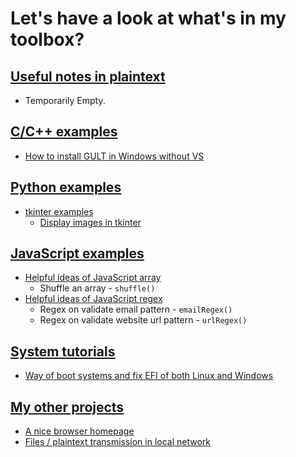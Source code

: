 # Let's have a look at what's in my toolbox?
## [Useful notes in plaintext](Notes/)
* Temporarily Empty.
## [C/C++ examples](C_C++/)
* [How to install GULT in Windows without VS](C_C++/GLUT%20install.txt)
## [Python examples](Python/)
* [tkinter examples](Python/tkinter)
    * [Display images in tkinter](Python/tkinter/image.py)
## [JavaScript examples](JavaScript/)
* [Helpful ideas of JavaScript array](JavaScript/array.js)
    * Shuffle an array - ` shuffle() `
* [Helpful ideas of JavaScript regex](JavaScript/regex.js)
    * Regex on validate email pattern - ` emailRegex() `
    * Regex on validate website url pattern - ` urlRegex() `
## [System tutorials](System/)
* [Way of boot systems and fix EFI of both Linux and Windows](System/boot.txt)
## [My other projects](https://github.com/cbh778899/)
* [A nice browser homepage](https://github.com/cbh778899/HomePage2)
* [Files / plaintext transmission in local network](https://github.com/cbh778899/chatbox)